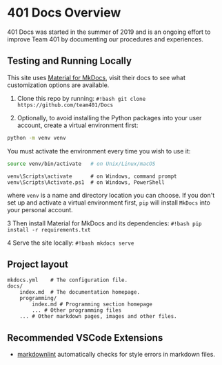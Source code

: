 # 401 Docs Overview

401 Docs was started in the summer of 2019 and is an ongoing effort to improve Team 401 by documenting our procedures and experiences.

## Testing and Running Locally

This site uses [Material for MkDocs](https://squidfunk.github.io/mkdocs-material/), visit their docs to see what customization options are available.

1. Clone this repo by running: `#!bash git clone https://github.com/team401/Docs`

2. Optionally, to avoid installing the Python packages into your user account,
create a virtual environment first:

```bash
python -m venv venv
```

You must activate the environment every time you wish to use it:

```bash
source venv/bin/activate   # on Unix/Linux/macOS
```
```text
venv\Scripts\activate      # on Windows, command prompt
venv\Scripts\Activate.ps1  # on Windows, PowerShell
```

where `venv` is a name and directory location you can choose.
If you don't set up and activate a virtual environment first,
`pip` will install `MkDocs` into your personal account.

3 Then install Material for MkDocs and its dependencies: `#!bash pip install -r requirements.txt`

4 Serve the site locally: `#!bash mkdocs serve`

## Project layout

``` text linenums="0"
mkdocs.yml    # The configuration file.
docs/
    index.md  # The documentation homepage.
    programming/
        index.md # Programming section homepage
        ... # Other programming files
    ... # Other markdown pages, images and other files.
```

## Recommended VSCode Extensions

- [markdownlint](https://marketplace.visualstudio.com/items?itemName=DavidAnson.vscode-markdownlint) automatically checks for style errors in markdown files.

